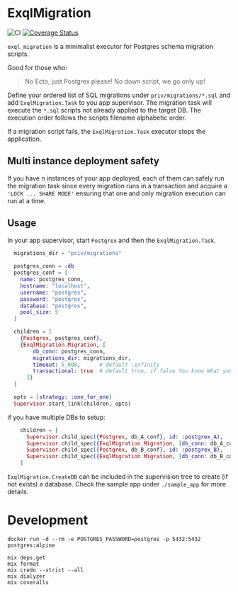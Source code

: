 # ExqlMigration

![CI](https://github.com/visciang/exql_migration/workflows/CI/badge.svg)
[![Coverage Status](https://coveralls.io/repos/github/visciang/exql_migration/badge.svg?branch=master)](https://coveralls.io/github/visciang/exql_migration?branch=master)

`exql_migration` is a minimalist executor for Postgres schema migration scripts.

Good for those who:

> No Ecto, just Postgrex please!
> No down script, we go only up!

Define your ordered list of SQL migrations under `priv/migrations/*.sql` and add `ExqlMigration.Task` to you app supervisor.
The migration task will execute the `*.sql` scripts not already applied to the target DB.
The execution order follows the scripts filename alphabetic order.

If a migration script fails, the `ExqlMigration.Task` executor stops the application.

## Multi instance deployment safety

If you have n instances of your app deployed, each of them can safely run the migration task since every migration runs
in a transaction and acquire a `'LOCK ... SHARE MODE'` ensuring that one and only migration execution can run at a time.

## Usage

In your app supervisor, start `Postgrex` and then the `ExqlMigration.Task`.

```elixir
  migrations_dir = "priv/migrations"
  
  postgres_conn = :db
  postgres_conf = [
    name: postgres_conn,
    hostname: "localhost",
    username: "postgres",
    password: "postgres",
    database: "postgres",
    pool_size: 5
  ]

  children = [
    {Postgrex, postgres_conf},
    {ExqlMigration.Migration, [
        db_conn: postgres_conn,
        migrations_dir: migrations_dir,
        timeout: 5_000,      # default :infinity
        transactional: true  # default true, if false You know What you are doing
      ]}
  ]

  opts = [strategy: :one_for_one]
  Supervisor.start_link(children, opts)
```

if you have multiple DBs to setup:

```elixir
    children = [
      Supervisor.child_spec({Postgrex, db_A_conf}, id: :postgrex_A),
      Supervisor.child_spec({ExqlMigration.Migration, [db_conn: db_A_conn, migrations_dir: db_A_migrations_dir]}, id: :exql_db_A),
      Supervisor.child_spec({Postgrex, db_B_conf}, id: :postgrex_B),
      Supervisor.child_spec({ExqlMigration.Migration, [db_conn: db_B_conn, migrations_dir: db_B_migrations_dir]}, id: :exql_db_B)
    ]
```

`ExqlMigration.CreateDB` can be included in the supervision tree to create (if not exists) a database.
Check the sample app under `./sample_app` for more details.

# Development

```shell
docker run -d --rm -e POSTGRES_PASSWORD=postgres -p 5432:5432 postgres:alpine

mix deps.get
mix format
mix credo --strict --all
mix dialyzer
mix coveralls
```

